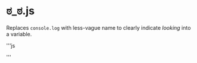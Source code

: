 # ಠ_ಠ.js

Replaces `console.log` with less-vague name to clearly indicate *looking* into a variable.

'''js
<script src="ಠ_ಠ.js"></script>
<script>
  user = "Tim";
  ಠ_ಠ(user);
  // Logs "Tim" to console.
</script>
'''


